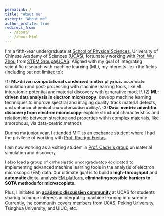```yaml
---
permalink: /
title: "About me"
excerpt: "About me"
author_profile: true
redirect_from: 
  - /about/
  - /about.html
---
```


I'm a fifth-year undergraduate at [School of Physical Sciences](https://physics.ucas.ac.cn/index.php/en/), University of Chinese Academy of Sciences ([UCAS](https://english.ucas.ac.cn/)), fortunately working with [Prof. Wu Zhou](http://zhouwu.ucas.ac.cn/index/group/detail?id=8.html) from [STEM Group@UCAS](http://zhouwu.ucas.ac.cn/). Aligned with my goal of integrating scientific research with machine learning (ML), my interests lie in the fields (including but not limited to): 

(1) **ML-driven computational condensed matter physics:** accelerate simulation and post-processing with machine learning tools, like ML interatomic potential and material discovery with generative model.\\
(2) **ML-driven data analysis in electron microscopy:** develop machine learning techniques to improve spectral and imaging quality, track material defects, and enhance chemical characterization ability.\\
(3) **Data-centric scientific discovery from electron microscopy:** explore structural characteristics and relationship between structure and properties within complex materials, like amorphous, via data-centric methods.

During my junior year, I attended MIT as an exchange student where I had the privilege of working with [Prof. Rodrigo Freitas](https://dmse.mit.edu/people/rodrigo-freitas).

I am now working as a visiting student in [Prof. Ceder's group](https://ceder.berkeley.edu/) on material simulation and discovery.

I also lead a group of enthusiastic undergraduates dedicated to implementing advanced machine learning tools in the analysis of electron microscopic (EM) data. Our ultimate goal is to build a **high-throughput** and **automatic** digital analysis [EM platform](../assets/DeepSTEM.png), **eliminating possible barriers to SOTA methods for microscopists**.

Plus, I initiated an **[academic discussion community](../assets/Community_Wechat.png)** at UCAS for students sharing common interests in integrating machine learning into science. Currently, the community covers members from UCAS, Peking University, Tsinghua University, and UIUC, etc.
